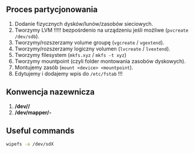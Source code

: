 ## Proces partycjonowania

1. Dodanie fizycznych dysków/lunów/zasobów sieciowych.
2. Tworzymy LVM !!!!! bezpośrdenio na urządzeniu jeśli możliwe (`pvcreate /dev/sdb`).
3. Tworzymy/rozszerzamy volume groupę (`vgcreate` / `vgextend`).
4. Tworzymy/rozszerzamy logiczny volumen (`lvcreate` / `lvextend`).
5. Tworzymy filesystem (`mkfs.xyz` / `mkfs -t xyz`)
6. Tworzymy mountpoint (czyli folder montowania zasobów dyskowych).
7. Montujemy zasób (`mount <device> <mountpoint`).
8. Edytujemy i dodajemy wpis do `/etc/fstab` !!!

## Konwencja nazewnicza 

1. **/dev/<vg-name>/<lv-name>**
2. **/dev/mapper/<vg-name>-<lv-name>**

## Useful commands

```sh
wipefs -a /dev/sdX
```
